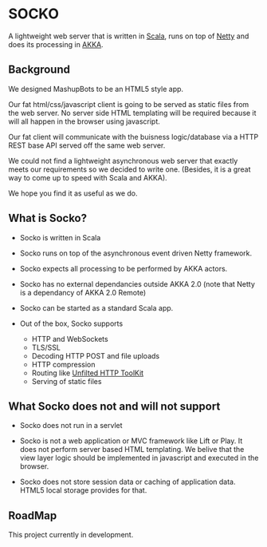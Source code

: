 # SOCKO

A lightweight web server that is written in [Scala](http://www.scala-lang.org/), 
runs on top of [Netty](http://netty.io/) and does its processing in [AKKA](http://akka.io/).

## Background
We designed MashupBots to be an HTML5 style app. 

Our fat html/css/javascript client is going to be served as static files from the web server. 
No server side HTML templating will be required because it will all happen in the browser using javascript.

Our fat client will communicate with the buisness logic/database via a HTTP REST base API served off 
the same web server.

We could not find a lightweight asynchronous web server that exactly meets our requirements so we decided 
to write one. (Besides, it is a great way to come up to speed with Scala and AKKA).

We hope you find it as useful as we do.

## What is Socko?

* Socko is written in Scala 

* Socko runs on top of the asynchronous event driven Netty framework.

* Socko expects all processing to be performed by AKKA actors.

* Socko has no external dependancies outside AKKA 2.0 (note that Netty is a dependancy of AKKA 2.0 Remote)

* Socko can be started as a standard Scala app.

* Out of the box, Socko supports
  * HTTP and WebSockets
  * TLS/SSL
  * Decoding HTTP POST and file uploads
  * HTTP compression
  * Routing like [Unfilted HTTP ToolKit](http://unfiltered.databinder.net/Unfiltered.html)
  * Serving of static files


## What Socko does not and will not support

* Socko does not run in a servlet
  
* Socko is not a web application or MVC framework like Lift or Play. It does not perform server based
  HTML templating. We belive that the view layer logic should be implemented in javascript and 
  executed in the browser.
    
* Socko does not store session data or caching of application data. HTML5 local storage provides for that.


## RoadMap

This project currently in development.



  
